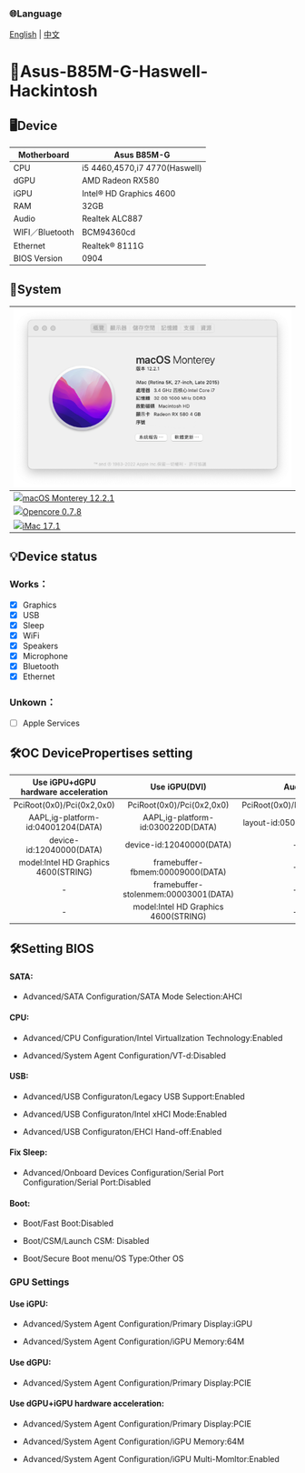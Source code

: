 ### 🌐Language
[English](README.md) | [中文](README-zh.md)

# 🍎Asus-B85M-G-Haswell-Hackintosh 

## 🖥️Device

| Motherboard | Asus B85M-G |
|------------|-------------------------------|
| CPU | i5 4460,4570,i7 4770(Haswell) |
| dGPU | AMD Radeon RX580 |
| iGPU | Intel® HD Graphics 4600 |
| RAM | 32GB |
| Audio | Realtek ALC887 |
| WIFI／Bluetooth | BCM94360cd |
| Ethernet | Realtek® 8111G |
| BIOS Version | 0904 |

## 📀System

| ![alt text](Mac.png) |
|------------|
| <a href="https://www.apple.com/tw/macos/monterey/"><img src="https://static.techspot.com/images2/downloads/topdownload/2021/10/2021-10-27-ts3_thumbs-36e.png" height="32px"/>macOS Monterey 12.2.1 |
| <a href="https://github.com/acidanthera/OpenCorePkg/releases/tag/0.7.8"><img src="https://raw.githubusercontent.com/acidanthera/OpenCorePkg/master/Docs/Logos/LogoApprox.svg" height="34px"/>Opencore 0.7.8 |
| <a href="https://dortania.github.io/OpenCore-Install-Guide/extras/smbios-support.html#how-to-decide"><img src="https://aux.iconspalace.com/uploads/imac-icon-256.png" height="30px"/>iMac 17.1 | 

## 💡Device status
### Works：
- [x] Graphics
- [x] USB
- [x] Sleep
- [x] WiFi
- [x] Speakers
- [x] Microphone
- [x] Bluetooth
- [x] Ethernet
### Unkown：
- [ ] Apple Services

## 🛠️OC DevicePropertises setting

| Use iGPU+dGPU hardware acceleration |  Use iGPU(DVI)  |  Audio
:-------------------------:|:-------------------------:|:-------------------------:
PciRoot(0x0)/Pci(0x2,0x0)|PciRoot(0x0)/Pci(0x2,0x0)|PciRoot(0x0)/Pci(0x1B,0x0)
AAPL,ig-platform-id:04001204(DATA)|AAPL,ig-platform-id:0300220D(DATA)|layout-id:05000000(DATA)
device-id:12040000(DATA)|device-id:12040000(DATA)|-
model:Intel HD Graphics 4600(STRING)|framebuffer-fbmem:00009000(DATA)|-
-|framebuffer-stolenmem:00003001(DATA)|-
-|model:Intel HD Graphics 4600(STRING)|-

## 🛠️Setting BIOS
#### SATA:

- Advanced/SATA Configuration/SATA Mode Selection:AHCI

#### CPU:

- Advanced/CPU Configuration/Intel Virtuallzation Technology:Enabled

- Advanced/System Agent Configuration/VT-d:Disabled

#### USB:

- Advanced/USB Configuraton/Legacy USB Support:Enabled

- Advanced/USB Configuraton/Intel xHCI Mode:Enabled

- Advanced/USB Configuraton/EHCI Hand-off:Enabled

#### Fix Sleep:

- Advanced/Onboard Devices Configuration/Serial Port Configuration/Serial Port:Disabled

#### Boot:

- Boot/Fast Boot:Disabled

- Boot/CSM/Launch CSM: Disabled

- Boot/Secure Boot menu/OS Type:Other OS

### GPU Settings

#### Use iGPU:

- Advanced/System Agent Configuration/Primary Display:iGPU

- Advanced/System Agent Configuration/iGPU Memory:64M

#### Use dGPU:

- Advanced/System Agent Configuration/Primary Display:PCIE

#### Use dGPU+iGPU hardware acceleration:

- Advanced/System Agent Configuration/Primary Display:PCIE

- Advanced/System Agent Configuration/iGPU Memory:64M

- Advanced/System Agent Configuration/iGPU Multi-Momltor:Enabled
